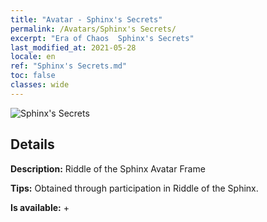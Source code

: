 ```yaml
---
title: "Avatar - Sphinx's Secrets"
permalink: /Avatars/Sphinx's Secrets/
excerpt: "Era of Chaos  Sphinx's Secrets"
last_modified_at: 2021-05-28
locale: en
ref: "Sphinx's Secrets.md"
toc: false
classes: wide
---
```

 ![Sphinx's Secrets](/images/a/avatarFrame_25.png)

## Details

 **Description:** Riddle of the Sphinx Avatar Frame 

 **Tips:** Obtained through participation in Riddle of the Sphinx. 

 **Is available:**  + 

